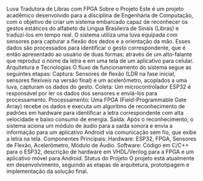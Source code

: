 Luva Tradutora de Libras com FPGA
Sobre o Projeto
Este é um projeto acadêmico desenvolvido para a disciplina de Engenharia de Computação, com o objetivo de criar um sistema embarcado capaz de reconhecer os gestos estáticos do alfabeto da Língua Brasileira de Sinais (Libras) e traduzi-los em tempo real.
O sistema utiliza uma luva equipada com sensores para capturar a flexão dos dedos e a orientação da mão. Esses dados são processados para identificar o gesto correspondente, que é então apresentado ao usuário de duas formas: através de um alto-falante que reproduz o nome da letra e em uma tela de um aplicativo para celular.
Arquitetura e Tecnologias
O fluxo de funcionamento do sistema segue as seguintes etapas:
Captura: Sensores de flexão (LDR na fase inicial, sensores flexíveis na versão final) e um acelerômetro, acoplados a uma luva, capturam os dados do gesto.
Coleta: Um microcontrolador ESP32 é responsável por ler os dados dos sensores e enviá-los para processamento.
Processamento: Uma FPGA (Field-Programmable Gate Array) recebe os dados e executa um algoritmo de reconhecimento de padrões em hardware para identificar a letra correspondente com alta velocidade e baixo consumo de energia.
Saída: Após o reconhecimento, o sistema aciona um módulo de áudio para a saída sonora e envia a informação para um aplicativo Android via comunicação sem fio, que exibe a letra na tela.
Componentes Principais:
Hardware: ESP32, FPGA, Sensores de Flexão, Acelerômetro, Módulo de Áudio.
Software: Código em C/C++ para o ESP32, descrição de hardware em VHDL/Verilog para a FPGA e um aplicativo móvel para Android.
Status do Projeto
O projeto está atualmente em desenvolvimento, seguindo as etapas de arquitetura, prototipagem e implementação da solução final.
